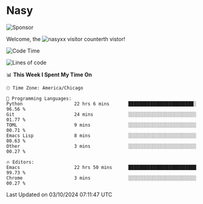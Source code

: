 # Nasy

<!--
<p align="center">
<img height="200" src="https://github-readme-stats.vercel.app/api?username=nasyxx&count_private=true&show_icons=true&theme=dracula&include_all_commits=true"/>
<img height="200" src="https://github-readme-stats.vercel.app/api/top-langs/?username=nasyxx&theme=dracula&hide=html,jupyter+notebook&count_private=true&show_icons=true"/>
</p>

  
----------------
-->

![Sponsor](https://img.shields.io/static/v1.svg?label=Sponsor&message=%E2%9D%A4&logo=GitHub&style=flat&color=pink)
 
Welcome, the ![nasyxx visitor counter](https://count.getloli.com/get/@nasyxx?theme=rule34)th vistor!
 
<!--START_SECTION:waka-->
![Code Time](http://img.shields.io/badge/Code%20Time-4%2C687%20hrs%2031%20mins-blue)

![Lines of code](https://img.shields.io/badge/From%20Hello%20World%20I%27ve%20Written-6.4%20million%20lines%20of%20code-blue)

📊 **This Week I Spent My Time On** 

```text
🕑︎ Time Zone: America/Chicago

💬 Programming Languages: 
Python                   22 hrs 6 mins       ████████████████████████░   96.56 % 
Git                      24 mins             ░░░░░░░░░░░░░░░░░░░░░░░░░   01.77 % 
TOML                     9 mins              ░░░░░░░░░░░░░░░░░░░░░░░░░   00.71 % 
Emacs Lisp               8 mins              ░░░░░░░░░░░░░░░░░░░░░░░░░   00.63 % 
Other                    3 mins              ░░░░░░░░░░░░░░░░░░░░░░░░░   00.27 % 

🔥 Editors: 
Emacs                    22 hrs 50 mins      █████████████████████████   99.73 % 
Chrome                   3 mins              ░░░░░░░░░░░░░░░░░░░░░░░░░   00.27 % 
```


 Last Updated on 03/10/2024 07:11:47 UTC
<!--END_SECTION:waka-->

<!-- ![visitors](https://visitor-badge.laobi.icu/badge?page_id=nasyxx.nasyxx) -->
